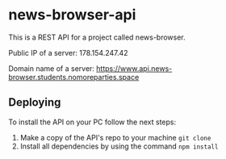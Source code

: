 # news-browser-api
This is a REST API for a project called news-browser.

Public IP of a server: 178.154.247.42

Domain name of a server: https://www.api.news-browser.students.nomoreparties.space

## Deploying

To install the API on your PC follow the next steps:

1. Make a copy of the API's repo to your machine `git clone`
2. Install all dependencies by using the command `npm install`
